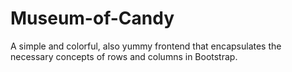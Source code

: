 # Museum-of-Candy
A simple and colorful, also yummy frontend that encapsulates the necessary concepts of rows and columns in Bootstrap.
